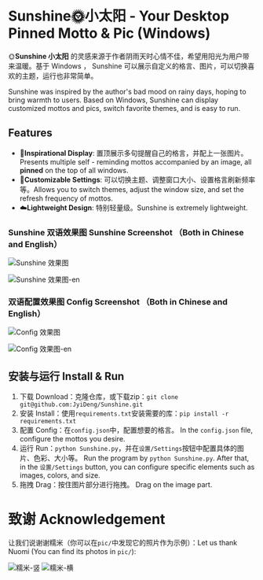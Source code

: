 # Sunshine🌞小太阳 - Your Desktop Pinned Motto & Pic (Windows)

🌞**Sunshine 小太阳** 的灵感来源于作者阴雨天时心情不佳，希望用阳光为用户带来温暖。基于 Windows ， Sunshine 可以展示自定义的格言、图片，可以切换喜欢的主题，运行也非常简单。

Sunshine was inspired by the author's bad mood on rainy days, hoping to bring warmth to users. Based on Windows, Sunshine can display customized mottos and pics, switch favorite themes, and is easy to run.

## Features

- 📌**Inspirational Display**: 置顶展示多句提醒自己的格言，并配上一张图片。Presents multiple self - reminding mottos accompanied by an image, all **pinned** on the top of all windows.
- 🎨**Customizable Settings**: 可以切换主题、调整窗口大小、设置格言刷新频率等。Allows you to switch themes, adjust the window size, and set the refresh frequency of mottos. 
- ☁️**Lightweight Design**: 特别轻量级。Sunshine is extremely lightweight.

### Sunshine 双语效果图 Sunshine Screenshot （Both in Chinese and English）

![Sunshine 效果图](pic\Sunshine.png)

![Sunshine 效果图-en](pic\Sunshine_en.png)

### 双语配置效果图 Config Screenshot （Both in Chinese and English）

![Config 效果图](pic/config.png) 

![Config 效果图-en](pic/config_en.png) 


## 安装与运行 Install & Run 

1. 下载 Download：克隆仓库，或下载zip：`git clone git@github.com:JyiDeng/Sunshine.git`
2. 安装 Install：使用`requirements.txt`安装需要的库：`pip install -r requirements.txt`
3. 配置 Config：在`config.json`中，配置想要的格言。 In the `config.json` file, configure the mottos you desire. 
4. 运行 Run：`python Sunshine.py`，并在`设置/Settings`按钮中配置具体的图片、色彩、大小等。 Run the program by `python Sunshine.py`. After that, in the `设置/Settings` button, you can configure specific elements such as images, colors, and size.
5. 拖拽 Drag：按住图片部分进行拖拽。 Drag on the image part.

# 致谢 Acknowledgement

让我们说谢谢糯米（你可以在`pic/`中发现它的照片作为示例）：Let us thank Nuomi (You can find its photos in `pic/`):

![糯米-竖](pic\cat.jpg)
![糯米-横](pic\cat2.jpg)

